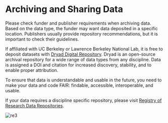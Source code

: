 # Archiving and Sharing Data

Please check funder and publisher requirements when archiving data. Based on the data type, the funder may want data deposited in a specific location. Publishers usually provide repository recommendations, but it is important to check their guidelines. 

If affiliated with UC Berkeley or Lawrence Berkeley National Lab, it is free to deposit datasets with [Dryad Digital Repository](https://datadryad.org/stash/). Dryad is an open-source archival repository for a wide range of data types from any discipline. Data is assigned a DOI and citation for increased discovery, stability, and to enable proper attribution. 

To ensure that data is understandable and usable in the future, you need to make your data and code FAIR: findable, accessible, interoperable, and usable.  

If your data requires a discipline specific repository, please visit [Registry of Research Data Repositories](https://www.re3data.org). 

![re3](images/re3.png)
